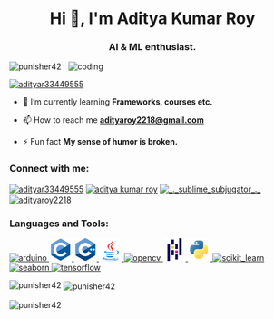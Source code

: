 <h1 align="center">Hi 👋, I'm Aditya Kumar Roy</h1>
<h3 align="center">AI & ML enthusiast.</h3>

<img align="right" alt="coding" width="400" src="https://user-images.githubusercontent.com/55389276/140866485-8fb1c876-9a8f-4d6a-98dc-08c4981eaf70.gif">

<p align="left"> <img src="https://komarev.com/ghpvc/?username=punisher42&label=Profile%20views&color=0e75b6&style=flat" alt="punisher42" /> </p>

<p align="left"> <a href="https://twitter.com/adityar33449555" target="blank"><img src="https://img.shields.io/twitter/follow/adityar33449555?logo=twitter&style=for-the-badge" alt="adityar33449555" /></a> </p>

- 🌱 I’m currently learning **Frameworks, courses etc.**

- 📫 How to reach me **adityaroy2218@gmail.com**

- ⚡ Fun fact **My sense of humor is broken.**

<h3 align="left">Connect with me:</h3>
<p align="left">
<a href="https://twitter.com/adityar33449555" target="blank"><img align="center" src="https://raw.githubusercontent.com/rahuldkjain/github-profile-readme-generator/master/src/images/icons/Social/twitter.svg" alt="adityar33449555" height="30" width="40" /></a>
<a href="https://linkedin.com/in/aditya kumar roy" target="blank"><img align="center" src="https://raw.githubusercontent.com/rahuldkjain/github-profile-readme-generator/master/src/images/icons/Social/linked-in-alt.svg" alt="aditya kumar roy" height="30" width="40" /></a>
<a href="https://instagram.com/_._sublime_subjugator_._" target="blank"><img align="center" src="https://raw.githubusercontent.com/rahuldkjain/github-profile-readme-generator/master/src/images/icons/Social/instagram.svg" alt="_._sublime_subjugator_._" height="30" width="40" /></a>
<a href="https://www.hackerrank.com/adityaroy2218" target="blank"><img align="center" src="https://raw.githubusercontent.com/rahuldkjain/github-profile-readme-generator/master/src/images/icons/Social/hackerrank.svg" alt="adityaroy2218" height="30" width="40" /></a>
</p>

<h3 align="left">Languages and Tools:</h3>
<p align="left"> <a href="https://www.arduino.cc/" target="_blank" rel="noreferrer"> <img src="https://cdn.worldvectorlogo.com/logos/arduino-1.svg" alt="arduino" width="40" height="40"/> </a> <a href="https://www.cprogramming.com/" target="_blank" rel="noreferrer"> <img src="https://raw.githubusercontent.com/devicons/devicon/master/icons/c/c-original.svg" alt="c" width="40" height="40"/> </a> <a href="https://www.w3schools.com/cpp/" target="_blank" rel="noreferrer"> <img src="https://raw.githubusercontent.com/devicons/devicon/master/icons/cplusplus/cplusplus-original.svg" alt="cplusplus" width="40" height="40"/> </a> <a href="https://www.java.com" target="_blank" rel="noreferrer"> <img src="https://raw.githubusercontent.com/devicons/devicon/master/icons/java/java-original.svg" alt="java" width="40" height="40"/> </a> <a href="https://opencv.org/" target="_blank" rel="noreferrer"> <img src="https://www.vectorlogo.zone/logos/opencv/opencv-icon.svg" alt="opencv" width="40" height="40"/> </a> <a href="https://pandas.pydata.org/" target="_blank" rel="noreferrer"> <img src="https://raw.githubusercontent.com/devicons/devicon/2ae2a900d2f041da66e950e4d48052658d850630/icons/pandas/pandas-original.svg" alt="pandas" width="40" height="40"/> </a> <a href="https://www.python.org" target="_blank" rel="noreferrer"> <img src="https://raw.githubusercontent.com/devicons/devicon/master/icons/python/python-original.svg" alt="python" width="40" height="40"/> </a> <a href="https://scikit-learn.org/" target="_blank" rel="noreferrer"> <img src="https://upload.wikimedia.org/wikipedia/commons/0/05/Scikit_learn_logo_small.svg" alt="scikit_learn" width="40" height="40"/> </a> <a href="https://seaborn.pydata.org/" target="_blank" rel="noreferrer"> <img src="https://seaborn.pydata.org/_images/logo-mark-lightbg.svg" alt="seaborn" width="40" height="40"/> </a> <a href="https://www.tensorflow.org" target="_blank" rel="noreferrer"> <img src="https://www.vectorlogo.zone/logos/tensorflow/tensorflow-icon.svg" alt="tensorflow" width="40" height="40"/> </a> </p>

<p><img align="left" src="https://github-readme-stats.vercel.app/api/top-langs?username=punisher42&show_icons=true&locale=en&layout=compact" alt="punisher42" /></p>

<p>&nbsp;<img align="center" src="https://github-readme-stats.vercel.app/api?username=punisher42&show_icons=true&locale=en" alt="punisher42" /></p>

<p><img align="center" src="https://github-readme-streak-stats.herokuapp.com/?user=punisher42&" alt="punisher42" /></p>
